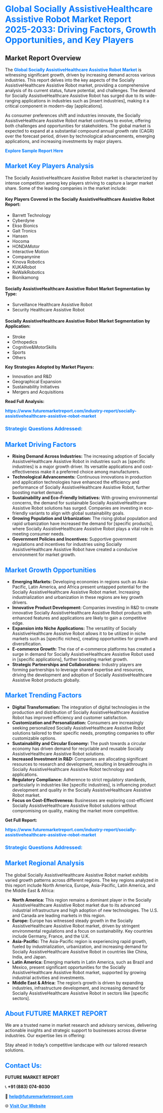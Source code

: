 <h1 style="color: #007BFF;">Global Socially AssistiveHealthcare Assistive Robot Market Report 2025-2033: Driving Factors, Growth Opportunities, and Key Players</h1>

<section id="overview">
<h2>Market Report Overview</h2>
<p>The <a href="https://www.futuremarketreport.com/industry-report/socially-assistivehealthcare-assistive-robot-market" style="color: #007BFF; text-decoration: none;"><strong>Global Socially AssistiveHealthcare Assistive Robot Market</strong></a> is witnessing significant growth, driven by increasing demand across various industries. This report delves into the key aspects of the Socially AssistiveHealthcare Assistive Robot market, providing a comprehensive analysis of its current status, future potential, and challenges. The demand for Socially AssistiveHealthcare Assistive Robot has surged due to its wide-ranging applications in industries such as [insert industries], making it a critical component in modern-day [applications].</p>
<p>As consumer preferences shift and industries innovate, the Socially AssistiveHealthcare Assistive Robot market continues to evolve, offering both challenges and opportunities for stakeholders. The global market is expected to expand at a substantial compound annual growth rate (CAGR) over the forecast period, driven by technological advancements, emerging applications, and increasing investments by major players.</p>
</section>

<section id="overview">
<p><a href="https://www.futuremarketreport.com/request-sample/reportId=35770" style="color: #007BFF; text-decoration: none;"><strong>Explore Sample Report Here</strong></a></p>
</section>

<section id="key-players">
<h2 style="color: #007BFF;">Market Key Players Analysis</h2>
<p>The Socially AssistiveHealthcare Assistive Robot market is characterized by intense competition among key players striving to capture a larger market share. Some of the leading companies in the market include:</p>
<h4>Key Players Covered in the Socially AssistiveHealthcare Assistive Robot Report:</h4>
<ul><li>Barrett Technology</li><li>Cyberdyne</li><li>Ekso Bionics</li><li>Gait Tronics</li><li>Hansen</li><li>Hocoma</li><li>HONDAMotor</li><li>Interactive Motion</li><li>Companynine</li><li>Kinova Robotics</li><li>KUKARobot</li><li>ReWalkRobotics</li><li>Bionikamong</li></ul>
<h4>Socially AssistiveHealthcare Assistive Robot Market Segmentation by Type:</h4>
<ul><li>Surveillance Healthcare Assistive Robot</li><li>Security Healthcare Assistive Robot</li></ul>

<h4>Socially AssistiveHealthcare Assistive Robot Market Segmentation by Application:</h4>
<ul><li>Stroke</li><li>Orthopedics</li><li>Cognitive&amp;MotorSkills</li><li>Sports</li><li>Others</li></ul>
<p><strong>Key Strategies Adopted by Market Players:</strong></p>
<ul>
<li>Innovation and R&D</li>
<li>Geographical Expansion</li>
<li>Sustainability Initiatives</li>
<li>Mergers and Acquisitions</li>
</ul>
</section>

<section>
<p><strong>Read Full Analysis: </strong></p><a href="https://www.futuremarketreport.com/industry-report/socially-assistivehealthcare-assistive-robot-market" style="color: #007BFF; text-decoration: none;"><strong>https://www.futuremarketreport.com/industry-report/socially-assistivehealthcare-assistive-robot-market</strong></a>
<h3 style="color: #007BFF;">Strategic Questions Addressed:</h3>
</section>

<section id="driving-factors">
<h2 style="color: #007BFF;">Market Driving Factors</h2>
<ul>
<li><strong>Rising Demand Across Industries:</strong> The increasing adoption of Socially AssistiveHealthcare Assistive Robot in industries such as [specific industries] is a major growth driver. Its versatile applications and cost-effectiveness make it a preferred choice among manufacturers.</li>
<li><strong>Technological Advancements:</strong> Continuous innovations in production and application technologies have enhanced the efficiency and performance of Socially AssistiveHealthcare Assistive Robot, further boosting market demand.</li>
<li><strong>Sustainability and Eco-Friendly Initiatives:</strong> With growing environmental concerns, the demand for sustainable Socially AssistiveHealthcare Assistive Robot solutions has surged. Companies are investing in eco-friendly variants to align with global sustainability goals.</li>
<li><strong>Growing Population and Urbanization:</strong> The rising global population and rapid urbanization have increased the demand for [specific products], where Socially AssistiveHealthcare Assistive Robot plays a vital role in meeting consumer needs.</li>
<li><strong>Government Policies and Incentives:</strong> Supportive government regulations and incentives for industries using Socially AssistiveHealthcare Assistive Robot have created a conducive environment for market growth.</li>
</ul>
</section>

<section id="growth-opportunities">
<h2 style="color: #007BFF;">Market Growth Opportunities</h2>
<ul>
<li><strong>Emerging Markets:</strong> Developing economies in regions such as Asia-Pacific, Latin America, and Africa present untapped potential for the Socially AssistiveHealthcare Assistive Robot market. Increasing industrialization and urbanization in these regions are key growth drivers.</li>
<li><strong>Innovative Product Development:</strong> Companies investing in R&D to create innovative Socially AssistiveHealthcare Assistive Robot products with enhanced features and applications are likely to gain a competitive edge.</li>
<li><strong>Expansion into Niche Applications:</strong> The versatility of Socially AssistiveHealthcare Assistive Robot allows it to be utilized in niche markets such as [specific niches], creating opportunities for growth and diversification.</li>
<li><strong>E-commerce Growth:</strong> The rise of e-commerce platforms has created a surge in demand for Socially AssistiveHealthcare Assistive Robot used in [specific applications], further boosting market growth.</li>
<li><strong>Strategic Partnerships and Collaborations:</strong> Industry players are forming partnerships to leverage shared expertise and resources, driving the development and adoption of Socially AssistiveHealthcare Assistive Robot products globally.</li>
</ul>
</section>

<section id="trending-factors">
<h2 style="color: #007BFF;">Market Trending Factors</h2>
<ul>
<li><strong>Digital Transformation:</strong> The integration of digital technologies in the production and distribution of Socially AssistiveHealthcare Assistive Robot has improved efficiency and customer satisfaction.</li>
<li><strong>Customization and Personalization:</strong> Consumers are increasingly seeking personalized Socially AssistiveHealthcare Assistive Robot solutions tailored to their specific needs, prompting companies to offer customizable options.</li>
<li><strong>Sustainability and Circular Economy:</strong> The push towards a circular economy has driven demand for recyclable and reusable Socially AssistiveHealthcare Assistive Robot solutions.</li>
<li><strong>Increased Investment in R&D:</strong> Companies are allocating significant resources to research and development, resulting in breakthroughs in Socially AssistiveHealthcare Assistive Robot technology and applications.</li>
<li><strong>Regulatory Compliance:</strong> Adherence to strict regulatory standards, particularly in industries like [specific industries], is influencing product development and quality in the Socially AssistiveHealthcare Assistive Robot market.</li>
<li><strong>Focus on Cost-Effectiveness:</strong> Businesses are exploring cost-efficient Socially AssistiveHealthcare Assistive Robot solutions without compromising on quality, making the market more competitive.</li>
</ul>
</section>

<section>
<p><strong>Get Full Report: </strong></p><a href="https://www.futuremarketreport.com/industry-report/socially-assistivehealthcare-assistive-robot-market" style="color: #007BFF; text-decoration: none;"><strong>https://www.futuremarketreport.com/industry-report/socially-assistivehealthcare-assistive-robot-market</strong></a>
<h3 style="color: #007BFF;">Strategic Questions Addressed:</h3>
</section>


<section id="regional-analysis">
<h2 style="color: #007BFF;">Market Regional Analysis</h2>
<p>The global Socially AssistiveHealthcare Assistive Robot market exhibits varied growth patterns across different regions. The key regions analyzed in this report include North America, Europe, Asia-Pacific, Latin America, and the Middle East & Africa:</p>
<ul>
<li><strong>North America:</strong> This region remains a dominant player in the Socially AssistiveHealthcare Assistive Robot market due to its advanced industrial infrastructure and high adoption of new technologies. The U.S. and Canada are leading markets in this region.</li>
<li><strong>Europe:</strong> Europe has witnessed steady growth in the Socially AssistiveHealthcare Assistive Robot market, driven by stringent environmental regulations and a focus on sustainability. Key countries include Germany, France, and the U.K.</li>
<li><strong>Asia-Pacific:</strong> The Asia-Pacific region is experiencing rapid growth, fueled by industrialization, urbanization, and increasing demand for Socially AssistiveHealthcare Assistive Robot in countries like China, India, and Japan.</li>
<li><strong>Latin America:</strong> Emerging markets in Latin America, such as Brazil and Mexico, present significant opportunities for the Socially AssistiveHealthcare Assistive Robot market, supported by growing industrial activities and investments.</li>
<li><strong>Middle East & Africa:</strong> The region’s growth is driven by expanding industries, infrastructure development, and increasing demand for Socially AssistiveHealthcare Assistive Robot in sectors like [specific sectors].</li>
</ul>
</section>

<footer>
<h2 style="color: #007BFF;">About FUTURE MARKET REPORT</h2>
<p>We are a trusted name in market research and advisory services, delivering actionable insights and strategic support to businesses across diverse industries. Our expertise lies in offering:</p>

<p>Stay ahead in today’s competitive landscape with our tailored research solutions.</p>

<h2 style="color: #007BFF;">Contact Us:</h2>
<p><strong>FUTURE MARKET REPORT</strong></p>
<p>📞 <strong>+91 (883) 074-8030</strong></p>
<p>📧 <strong><a href="mailto:help@futuremarketreport.com" style="color: #007BFF;">help@futuremarketreport.com</a></strong></p>
<p>🌐 <strong><a href="https://www.futuremarketreport.com/" style="color: #007BFF;">Visit Our Website</a></strong></p>
</footer>
